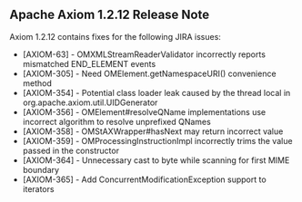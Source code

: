 Apache Axiom 1.2.12 Release Note
--------------------------------

Axiom 1.2.12 contains fixes for the following JIRA issues:

* [AXIOM-63] - OMXMLStreamReaderValidator incorrectly reports mismatched END_ELEMENT events
* [AXIOM-305] - Need OMElement.getNamespaceURI() convenience method
* [AXIOM-354] - Potential class loader leak caused by the thread local in org.apache.axiom.util.UIDGenerator
* [AXIOM-356] - OMElement#resolveQName implementations use incorrect algorithm to resolve unprefixed QNames
* [AXIOM-358] - OMStAXWrapper#hasNext may return incorrect value
* [AXIOM-359] - OMProcessingInstructionImpl incorrectly trims the value passed in the constructor
* [AXIOM-364] - Unnecessary cast to byte while scanning for first MIME boundary
* [AXIOM-365] - Add ConcurrentModificationException support to iterators
